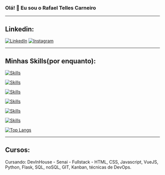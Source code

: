 
### Olá! 👋 Eu sou o Rafael Telles Carneiro
-------------------------------
## Linkedin:
[![LinkedIn](https://img.shields.io/badge/LinkedIn-0077B5?style=for-the-badge&logo=linkedin&logoColor=white)](https://www.linkedin.com/in/rafael-telles-carneiro-b74456148/)
[![Instagram](https://img.shields.io/badge/Instagram-E4405F?style=for-the-badge&logo=instagram&logoColor=white)](https://www.instagram.com.br/rafcarneiro_)

-------------------------------

## Minhas Skills(por enquanto):
[![Skills](https://img.shields.io/badge/HTML5-E34F26?style=for-the-badge&logo=html5&logoColor=white)](https://github.com/rafatellescarneiro/Exercicios-DEVinHouse-M1S05)


[![Skills](https://img.shields.io/badge/CSS3-1572B6?style=for-the-badge&logo=css3&logoColor=white)](https://github.com/rafatellescarneiro/Exercicios-DEVinHouse-M1S05)


[![Skills](https://img.shields.io/badge/JavaScript-F7DF1E?style=for-the-badge&logo=javascript&logoColor=black)](https://github.com/rafatellescarneiro/Exercicios-DEVinHouse-M1S03)

[![Skills](https://img.shields.io/badge/Vue.js-35495E?style=for-the-badge&logo=vue.js&logoColor=4FC08D)](https://github.com/rafatellescarneiro/vue-project)

[![Skills](https://img.shields.io/badge/Python-3776AB?style=for-the-badge&logo=python&logoColor=white)](https://github.com/rafatellescarneiro/devincar_project)

[![Skills](https://img.shields.io/badge/flask-%23000.svg?style=for-the-badge&logo=flask&logoColor=white)](https://github.com/DEVin-ConectaNuvem/M2P2-DEVinventory-Squad2)

[![Top Langs](https://github-readme-stats.vercel.app/api/top-langs/?username=rafatellescarneiro&layout=compact)](https://github.com/rafatellescarneiro/github-readme-stats)


-------------------------------
## Cursos:

Cursando: 
DevInHouse - Senai - Fullstack - HTML, CSS, Javascript,
VueJS, Python, Flask, SQL, noSQL, GIT, Kanban, técnicas
de DevOps.







